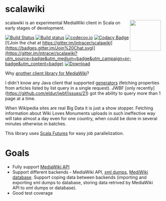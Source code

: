 # scalawiki
<img src="https://github.com/intracer/scalawiki/blob/master/resources/scalawiki.png?raw=true"  align="right" width="100" />
scalawiki is an experimental MediaWiki client in Scala on early stages of development.



[![Build Status](https://travis-ci.org/intracer/scalawiki.svg?branch=master)](https://travis-ci.org/intracer/scalawiki?branch=master)
[![Build status](https://ci.appveyor.com/api/projects/status/21ow3gsesrduiuc6/branch/master?svg=true)](https://ci.appveyor.com/project/intracer/scalawiki/branch/master)
[![codecov.io](http://codecov.io/github/intracer/scalawiki/coverage.svg?branch=master)](http://codecov.io/github/intracer/scalawiki?branch=master)
[![Codacy Badge](https://www.codacy.com/project/badge/83a1a032be754d0c81b87e9633988ae2)](https://www.codacy.com/public/intracer/scalawiki)
[![Join the chat at https://gitter.im/intracer/scalawiki](https://badges.gitter.im/Join%20Chat.svg)](https://gitter.im/intracer/scalawiki?utm_source=badge&utm_medium=badge&utm_campaign=pr-badge&utm_content=badge)
[ ![Download](https://api.bintray.com/packages/intracer/maven/scalawiki/images/download.svg) ](https://bintray.com/intracer/maven/scalawiki/_latestVersion)


Why [another client library for MediaWiki](https://www.mediawiki.org/wiki/API:Client_code)?

I didn't know any Java client that supported [generators](https://www.mediawiki.org/wiki/API:Query#Generators) (fetching properties from articles listed by list query in a single request). JWBF [only recently] (https://github.com/eldur/jwbf/issues/21) got the ability to query more than 1 page at a time. 

When Wikipedia sites are real Big Data it is just a show stopper. Fetching information about Wiki Loves Monuments uploads in such ineffective way will take almost a day even for one country, when could be done in several minutes otherwise in batches.

This library uses [Scala Futures](http://docs.scala-lang.org/overviews/core/futures.html) for easy job parallelization.

# Goals
  * Fully support [MediaWiki API](https://www.mediawiki.org/wiki/API:Main_page)
  * Support different backends - MediaWiki API, [xml dumps](https://meta.wikimedia.org/wiki/Data_dumps), [MediWiki database](https://www.mediawiki.org/wiki/Manual:Database_layout). Support coping data between backends (importing and exporting xml dumps to database, storing data retrived by MediaWiki API to xml dumps or database).
  * Good test coverage

